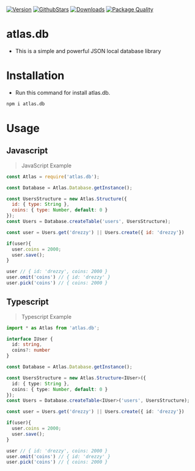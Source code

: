 [![Version](https://img.shields.io/npm/v/atlas.db?label=version&style=flat-square&logo=npm&color=CB3837&logoColor=white)](https://npmjs.com/atlas.db)
[![GithubStars](https://img.shields.io/github/stars/drezzyts/atlas.db?style=flat-square&logo=github)](https://github.com/drezzyts/atlas.db)
[![Downloads](https://img.shields.io/npm/dt/atlas.db?label=downloads&style=flat-square&color=green)](https://npmjs.com/atlas.db)
[![Package Quality](https://packagequality.com/shield/atlas.db.svg)](https://packagequality.com/#?package=atlas.db)

# **atlas.db**
- This is a simple and powerful JSON local database library

# Installation
- Run this command for install atlas.db.
```bash
npm i atlas.db
```
# Usage
## Javascript
> JavaScript Example 
```js
const Atlas = require('atlas.db');

const Database = Atlas.Database.getInstance();

const UsersStructure = new Atlas.Structure({
  id: { type: String },
  coins: { type: Number, default: 0 }
});
const Users = Database.createTable('users', UsersStructure);

const user = Users.get('drezzy') || Users.create({ id: 'drezzy'})

if(user){
  user.coins = 2000;
  user.save();
}

user // { id: 'drezzy', coins: 2000 }
user.omit('coins') // { id: 'drezzy' }
user.pick('coins') // { coins: 2000 }
```
## Typescript
> Typescript Example
```ts
import * as Atlas from 'atlas.db';

interface IUser {
  id: string, 
  coins?: number
}

const Database = Atlas.Database.getInstance();

const UsersStructure = new Atlas.Structure<IUser>({
  id: { type: String },
  coins: { type: Number, default: 0 }
});
const Users = Database.createTable<IUser>('users', UsersStructure);

const user = Users.get('drezzy') || Users.create({ id: 'drezzy'})

if(user){
  user.coins = 2000;
  user.save();
}

user // { id: 'drezzy', coins: 2000 }
user.omit('coins') // { id: 'drezzy' }
user.pick('coins') // { coins: 2000 }
```
